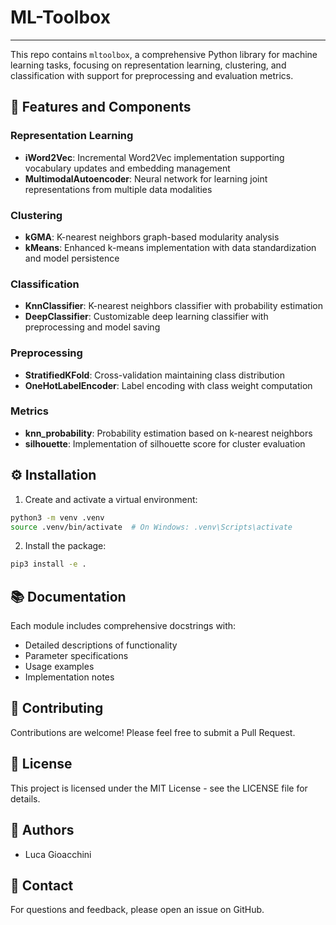 # ML-Toolbox
___

This repo contains `mltoolbox`, a comprehensive Python library for machine learning tasks, focusing on representation learning, clustering, and classification with support for preprocessing and evaluation metrics.

## 🔧 Features and Components

### Representation Learning
- **iWord2Vec**: Incremental Word2Vec implementation supporting vocabulary updates and embedding management
- **MultimodalAutoencoder**: Neural network for learning joint representations from multiple data modalities

### Clustering
- **kGMA**: K-nearest neighbors graph-based modularity analysis
- **kMeans**: Enhanced k-means implementation with data standardization and model persistence

### Classification
- **KnnClassifier**: K-nearest neighbors classifier with probability estimation
- **DeepClassifier**: Customizable deep learning classifier with preprocessing and model saving

### Preprocessing
- **StratifiedKFold**: Cross-validation maintaining class distribution
- **OneHotLabelEncoder**: Label encoding with class weight computation

### Metrics
- **knn_probability**: Probability estimation based on k-nearest neighbors
- **silhouette**: Implementation of silhouette score for cluster evaluation

## ⚙️ Installation

1. Create and activate a virtual environment:
```bash
python3 -m venv .venv
source .venv/bin/activate  # On Windows: .venv\Scripts\activate
```

2. Install the package:
```bash
pip3 install -e .
```

## 📚 Documentation

Each module includes comprehensive docstrings with:
- Detailed descriptions of functionality
- Parameter specifications
- Usage examples
- Implementation notes

## 🤝 Contributing

Contributions are welcome! Please feel free to submit a Pull Request.

## 📄 License

This project is licensed under the MIT License - see the LICENSE file for details.

## 👥 Authors

- Luca Gioacchini

## 📧 Contact

For questions and feedback, please open an issue on GitHub.